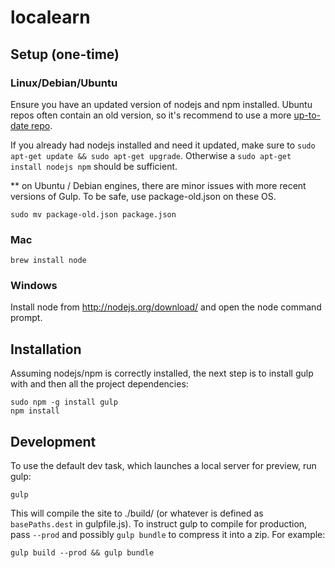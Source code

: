 
localearn
=================

## Setup (one-time)

### Linux/Debian/Ubuntu
Ensure you have an updated version of nodejs and npm installed. Ubuntu repos often contain an old version, so it's recommend to use a more [up-to-date repo](https://launchpad.net/~chris-lea/+archive/node.js/).

If you already had nodejs installed and need it updated, make sure to `sudo apt-get update && sudo apt-get upgrade`. Otherwise a `sudo apt-get install nodejs npm` should be sufficient.

** on Ubuntu / Debian engines, there are minor issues with more recent versions of Gulp. To be safe, use package-old.json on these OS. 

`sudo mv package-old.json package.json`

### Mac
`brew install node`

### Windows
Install node from http://nodejs.org/download/ and open the node command prompt.

## Installation
Assuming nodejs/npm is correctly installed, the next step is to install gulp with and then all the project dependencies:

```
sudo npm -g install gulp
npm install
```

## Development

To use the default dev task, which launches a local server for preview, run gulp:

```
gulp
```

This will compile the site to ./build/ (or whatever is defined as `basePaths.dest` in gulpfile.js). To instruct gulp to compile for production, pass `--prod` and possibly `gulp bundle` to compress it into a zip. For example:

```
gulp build --prod && gulp bundle
```



